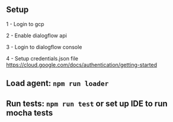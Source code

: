 ## Setup 

1 - Login to gcp

2 - Enable dialogflow api

3 - Login to dialogflow console

4 - Setup credentials.json file
https://cloud.google.com/docs/authentication/getting-started

## Load agent: `npm run loader` 

## Run tests: `npm run test` or set up IDE to run mocha tests